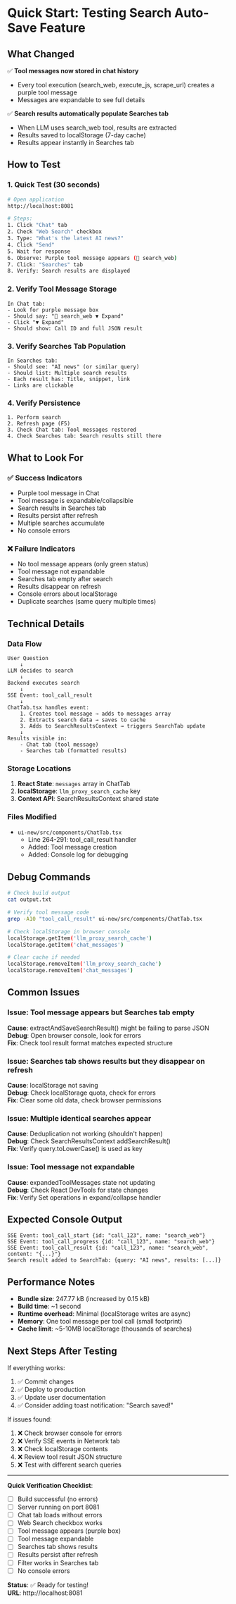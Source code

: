# Quick Start: Testing Search Auto-Save Feature

## What Changed

✅ **Tool messages now stored in chat history**
- Every tool execution (search_web, execute_js, scrape_url) creates a purple tool message
- Messages are expandable to see full details

✅ **Search results automatically populate Searches tab**
- When LLM uses search_web tool, results are extracted
- Results saved to localStorage (7-day cache)
- Results appear instantly in Searches tab

## How to Test

### 1. Quick Test (30 seconds)
```bash
# Open application
http://localhost:8081

# Steps:
1. Click "Chat" tab
2. Check "Web Search" checkbox
3. Type: "What's the latest AI news?"
4. Click "Send"
5. Wait for response
6. Observe: Purple tool message appears (🔧 search_web)
7. Click: "Searches" tab
8. Verify: Search results are displayed
```

### 2. Verify Tool Message Storage
```
In Chat tab:
- Look for purple message box
- Should say: "🔧 search_web ▼ Expand"
- Click "▼ Expand"
- Should show: Call ID and full JSON result
```

### 3. Verify Searches Tab Population
```
In Searches tab:
- Should see: "AI news" (or similar query)
- Should list: Multiple search results
- Each result has: Title, snippet, link
- Links are clickable
```

### 4. Verify Persistence
```
1. Perform search
2. Refresh page (F5)
3. Check Chat tab: Tool messages restored
4. Check Searches tab: Search results still there
```

## What to Look For

### ✅ Success Indicators
- Purple tool message in Chat
- Tool message is expandable/collapsible
- Search results in Searches tab
- Results persist after refresh
- Multiple searches accumulate
- No console errors

### ❌ Failure Indicators
- No tool message appears (only green status)
- Tool message not expandable
- Searches tab empty after search
- Results disappear on refresh
- Console errors about localStorage
- Duplicate searches (same query multiple times)

## Technical Details

### Data Flow
```
User Question
    ↓
LLM decides to search
    ↓
Backend executes search
    ↓
SSE Event: tool_call_result
    ↓
ChatTab.tsx handles event:
    1. Creates tool message → adds to messages array
    2. Extracts search data → saves to cache
    3. Adds to SearchResultsContext → triggers SearchTab update
    ↓
Results visible in:
    - Chat tab (tool message)
    - Searches tab (formatted results)
```

### Storage Locations
1. **React State**: `messages` array in ChatTab
2. **localStorage**: `llm_proxy_search_cache` key
3. **Context API**: SearchResultsContext shared state

### Files Modified
- `ui-new/src/components/ChatTab.tsx`
  - Line 264-291: tool_call_result handler
  - Added: Tool message creation
  - Added: Console log for debugging

## Debug Commands

```bash
# Check build output
cat output.txt

# Verify tool message code
grep -A10 "tool_call_result" ui-new/src/components/ChatTab.tsx

# Check localStorage in browser console
localStorage.getItem('llm_proxy_search_cache')
localStorage.getItem('chat_messages')

# Clear cache if needed
localStorage.removeItem('llm_proxy_search_cache')
localStorage.removeItem('chat_messages')
```

## Common Issues

### Issue: Tool message appears but Searches tab empty
**Cause**: extractAndSaveSearchResult() might be failing to parse JSON  
**Debug**: Open browser console, look for errors  
**Fix**: Check tool result format matches expected structure

### Issue: Searches tab shows results but they disappear on refresh
**Cause**: localStorage not saving  
**Debug**: Check localStorage quota, check for errors  
**Fix**: Clear some old data, check browser permissions

### Issue: Multiple identical searches appear
**Cause**: Deduplication not working (shouldn't happen)  
**Debug**: Check SearchResultsContext addSearchResult()  
**Fix**: Verify query.toLowerCase() is used as key

### Issue: Tool message not expandable
**Cause**: expandedToolMessages state not updating  
**Debug**: Check React DevTools for state changes  
**Fix**: Verify Set operations in expand/collapse handler

## Expected Console Output

```
SSE Event: tool_call_start {id: "call_123", name: "search_web"}
SSE Event: tool_call_progress {id: "call_123", name: "search_web"}
SSE Event: tool_call_result {id: "call_123", name: "search_web", content: "{...}"}
Search result added to SearchTab: {query: "AI news", results: [...]}
```

## Performance Notes

- **Bundle size**: 247.77 kB (increased by 0.15 kB)
- **Build time**: ~1 second
- **Runtime overhead**: Minimal (localStorage writes are async)
- **Memory**: One tool message per tool call (small footprint)
- **Cache limit**: ~5-10MB localStorage (thousands of searches)

## Next Steps After Testing

If everything works:
1. ✅ Commit changes
2. ✅ Deploy to production
3. ✅ Update user documentation
4. ✅ Consider adding toast notification: "Search saved!"

If issues found:
1. ❌ Check browser console for errors
2. ❌ Verify SSE events in Network tab
3. ❌ Check localStorage contents
4. ❌ Review tool result JSON structure
5. ❌ Test with different search queries

---

**Quick Verification Checklist**:
- [ ] Build successful (no errors)
- [ ] Server running on port 8081
- [ ] Chat tab loads without errors
- [ ] Web Search checkbox works
- [ ] Tool message appears (purple box)
- [ ] Tool message expandable
- [ ] Searches tab shows results
- [ ] Results persist after refresh
- [ ] Filter works in Searches tab
- [ ] No console errors

**Status**: ✅ Ready for testing!  
**URL**: http://localhost:8081
